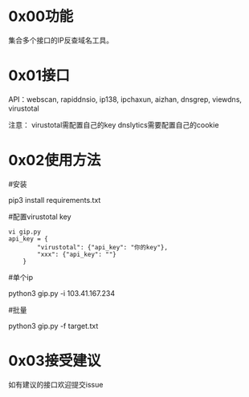 # 0x00功能

集合多个接口的IP反查域名工具。

# 0x01接口

API：webscan, rapiddnsio, ip138, ipchaxun, aizhan, dnsgrep, viewdns, virustotal

注意：
virustotal需配置自己的key
dnslytics需要配置自己的cookie
# 0x02使用方法

#安装

pip3 install requirements.txt

#配置virustotal key
```
vi gip.py
api_key = {
        "virustotal": {"api_key": "你的key"},
        "xxx": {"api_key": ""}
    }
```
#单个ip

python3 gip.py -i 103.41.167.234

#批量

python3 gip.py -f target.txt

# 0x03接受建议

如有建议的接口欢迎提交issue
